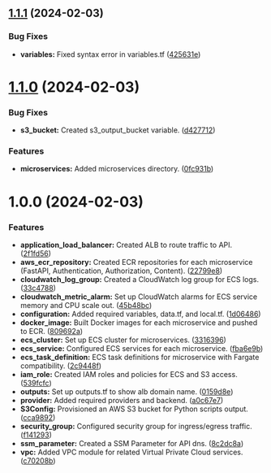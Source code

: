 ## [1.1.1](https://github.com/signorrayan/aws-terraform-microservices/compare/v1.1.0...v1.1.1) (2024-02-03)


### Bug Fixes

* **variables:** Fixed syntax error in variables.tf ([425631e](https://github.com/signorrayan/aws-terraform-microservices/commit/425631eb7346b6eee62f315e71be8bf1734872c4))

# [1.1.0](https://github.com/signorrayan/aws-terraform-microservices/compare/v1.0.0...v1.1.0) (2024-02-03)


### Bug Fixes

* **s3_bucket:** Created s3_output_bucket variable. ([d427712](https://github.com/signorrayan/aws-terraform-microservices/commit/d42771244c2323845d2d672cb00965ea988c094f))


### Features

* **microservices:** Added microservices directory. ([0fc931b](https://github.com/signorrayan/aws-terraform-microservices/commit/0fc931b0bb257d287a2c1b50ad77bec0c5d07bbc))

# 1.0.0 (2024-02-03)


### Features

* **application_load_balancer:** Created ALB to route traffic to API. ([2f1fd56](https://github.com/signorrayan/aws-terraform-microservices/commit/2f1fd56763445e6a990126ad3098dd4edc2231ce))
* **aws_ecr_repository:** Created ECR repositories for each microservice (FastAPI, Authentication, Authorization, Content). ([22799e8](https://github.com/signorrayan/aws-terraform-microservices/commit/22799e839f34010c247ce59e62f06c636dce9008))
* **cloudwatch_log_group:** Created a CloudWatch log group for ECS logs. ([33c4788](https://github.com/signorrayan/aws-terraform-microservices/commit/33c47887a93fb30900a9d759a8c60dc4a4cd90a6))
* **cloudwatch_metric_alarm:** Set up CloudWatch alarms for ECS service memory and CPU scale out. ([45b48bc](https://github.com/signorrayan/aws-terraform-microservices/commit/45b48bcd7a3bf224f98e96e9354841144db9f2e2))
* **configuration:** Added required variables, data.tf, and local.tf. ([1d06486](https://github.com/signorrayan/aws-terraform-microservices/commit/1d064863e6f1cadd964c6b2c70677aa51a54a6db))
* **docker_image:** Built Docker images for each microservice and pushed to ECR. ([809692a](https://github.com/signorrayan/aws-terraform-microservices/commit/809692aa17b522f5188cbfed8bb0236826c62c2f))
* **ecs_cluster:** Set up ECS cluster for microservices. ([3316396](https://github.com/signorrayan/aws-terraform-microservices/commit/3316396e8bf787315eeb34786646e35dd63844a1))
* **ecs_service:** Configured ECS services for each microservice. ([fba6e9b](https://github.com/signorrayan/aws-terraform-microservices/commit/fba6e9b8f0f2ec0001d58df6fad318b0c742bc35))
* **ecs_task_definition:** ECS task definitions for microservice with Fargate compatibility. ([2c9448f](https://github.com/signorrayan/aws-terraform-microservices/commit/2c9448f53c0b2fc593f2bb3785833e4a4250eb39))
* **iam_role:** Created IAM roles and policies for ECS and S3 access. ([539fcfc](https://github.com/signorrayan/aws-terraform-microservices/commit/539fcfcc57d22594cebd0aa296f469cb7e620399))
* **outputs:** Set up outputs.tf to show alb domain name. ([0159d8e](https://github.com/signorrayan/aws-terraform-microservices/commit/0159d8eb121a0d53f14f57c0b5d8795c98032f61))
* **provider:** Added required providers and backend. ([a0c67e7](https://github.com/signorrayan/aws-terraform-microservices/commit/a0c67e79d21991f534440269f7c21c993412e9d1))
* **S3Config:** Provisioned an AWS S3 bucket for Python scripts output. ([cca9892](https://github.com/signorrayan/aws-terraform-microservices/commit/cca989288c631ec5056642c16e578616e3288b95))
* **security_group:** Configured security group for ingress/egress traffic. ([f141293](https://github.com/signorrayan/aws-terraform-microservices/commit/f1412939f85a52eb120902535f0b6529a737426b))
* **ssm_parameter:** Created a SSM Parameter for API dns. ([8c2dc8a](https://github.com/signorrayan/aws-terraform-microservices/commit/8c2dc8a3bd889c693c39b249aa66468ed0812019))
* **vpc:** Added VPC module for related Virtual Private Cloud services. ([c70208b](https://github.com/signorrayan/aws-terraform-microservices/commit/c70208b143780eab50d8e1643ec61aa7867908cf))
